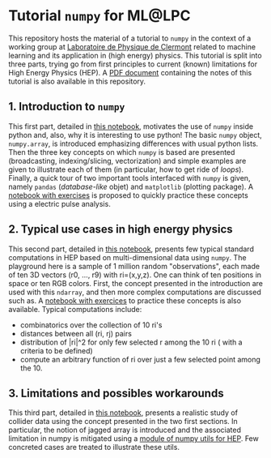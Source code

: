 # Tutorial `numpy` for ML@LPC

This repository hosts the material of a tutorial to `numpy` in the context of a working group at [Laboratoire de Physique de Clermont](http://clrwww.in2p3.fr/) related to machine learning and its application in (high energy) physics. This tutorial is split into three parts, trying go from first principles to current (known) limitations for High Energy Physics (HEP). A [PDF document](documentation/NumpyIntroduction_MLatLPC.pdf) containing the notes of this tutorial is also available in this repository.


## 1. Introduction to `numpy`

This first part, detailed in [this notebook](section1/NumpyIntroduction.ipynb), motivates the use of `numpy` inside python and, also, why it is interesting to use python! The basic `numpy` object, `numpy.array`, is introduced emphasizing differences with usual python lists. Then the three key concepts on which `numpy` is based are presented (broadcasting, indexing/slicing, vectorization) and simple examples are given to illustrate each of them (in particular, how to get ride of *loops*). Finally, a quick tour of two important tools interfaced with `numpy` is given, namely `pandas` (*database-like* objet) and `matplotlib` (plotting package). A [notebook with exercises](section1/NumpyIntroExercise.ipynb)  is proposed to quickly practice these concepts using a electric pulse analysis.


## 2. Typical use cases in high energy physics

This second part, detailed in [this notebook](section2/GenericNumpyForHEP.ipynb), presents few typical standard computations in HEP based on multi-dimensional data using `numpy`. The playground here is a sample of 1 million random "observations", each made of ten 3D vectors (r0, ..., r9) with ri=(x,y,z). One can think of ten positions in space or ten RGB colors. First, the concept presented in the introduction are used with this `ndarray`, and then more complex computations are discussed such as. A [notebook with exercices](section2/GenericNumpyForHEP_exercise.ipynb) to practice these concepts is also available. Typical computations include:
  + combinatorics over the collection of 10 ri's
  + distances between all (ri, rj) pairs
  + distribution of |ri|^2 for only few selected r among the 10 ri ( with a criteria to be defined)
  + compute an arbitrary function of ri over just a few selected point among the 10.


## 3. Limitations and possibles workarounds

This third part, detailed in [this notebook](section3/CollisionAnalysis.ipynb), presents a realistic study of
collider data using the concept presented in the two first sections. In particular, the notion of jagged array
is introduced and the associated limitation in numpy is mitigated using a [module of numpy utils for HEP](np_utils.py). Few concreted cases are treated to illustrate these utils.